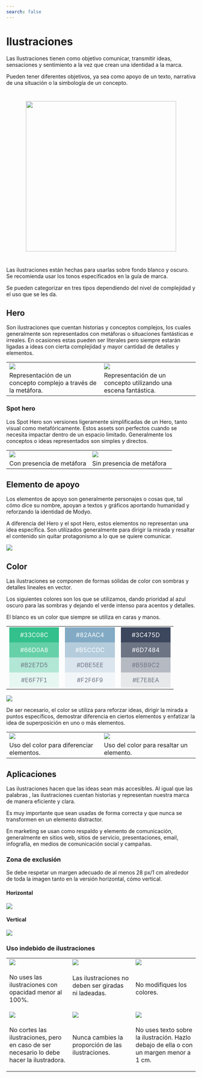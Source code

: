 ```yaml
---
search: false
---
```


# Ilustraciones

Las Ilustraciones tienen como objetivo comunicar, transmitir ideas, sensaciones y sentimiento a la vez que crean una identidad a la marca.

Pueden tener diferentes objetivos, ya sea como apoyo de un texto, narrativa de una situación o la simbología de un concepto.

<img src="/assets/img/brand/illustrations.jpg" style="margin: 40px auto; width: 400px; display: block;">

Las ilustraciones están hechas para usarlas sobre fondo blanco y oscuro. Se recomienda usar los tonos especificados
en la guía de marca.

Se pueden categorizar en tres tipos dependiendo del nivel de complejidad y el uso que se les da.

## Hero

Son ilustraciones que cuentan historias y conceptos complejos, los cuales generalmente son representados con metáforas o situaciones fantásticas e irreales. En ocasiones estas pueden ser literales pero siempre estarán ligadas a ideas con cierta complejidad y mayor cantidad de detalles y elementos.

<table>
<tr>
<td style="width: 50%;">
<img src="/assets/img/brand/ruta.jpg">
</td>
<td style="width: 50%;">
<img src="/assets/img/brand/candado.jpg">
</td>
</tr>
<tr>
<td style="width: 50%;">
Representación de un concepto complejo a través de la metáfora.
</td>
<td style="width: 50%;">
Representación de un concepto utilizando una escena fantástica.
</td>
</tr>
</table>

### Spot hero

Los Spot Hero son versiones ligeramente simplificadas de un Hero, tanto visual como metafóricamente. Estos assets son perfectos cuando se necesita impactar dentro de un espacio limitado. Generalmente los conceptos o ideas representados son simples y directos.

<table>
<tr>
<td style="width: 50%;">
<img src="/assets/img/brand/pago.png">
</td>
<td style="width: 50%;">
<img src="/assets/img/brand/unificado.png">
</td>
</tr>
<tr>
<td style="width: 50%;">
Con presencia de metáfora
</td>
<td style="width: 50%;">
Sin presencia de metáfora
</td>
</tr>
</table>

## Elemento de apoyo

Los elementos de apoyo son generalmente personajes o cosas que, tal cómo dice su nombre, apoyan a textos y gráficos aportando humanidad y reforzando la identidad de Modyo.

A diferencia del Hero y el spot Hero, estos elementos no representan una idea específica. Son utilizados generalmente para dirigir la mirada y resaltar el contenido sin quitar protagonismo a lo que se quiere comunicar.

<img src="/assets/img/brand/support.png" style="margin-left: 0;">

## Color

Las ilustraciones se componen de formas sólidas de color con sombras y detalles lineales en vector.

Los siguientes colores son los que se utilizamos, dando prioridad al azul oscuro para las sombras y dejando el verde intenso para acentos y detalles.

El blanco es un color que siempre se utiliza en caras y manos.

<table>
<tr>
<td style="width: 30%;">
<div style="display: flex;flex-direction: column;">
<span style="background: #33C08C;display: flex;color: white;padding: 10px 20px;justify-content:center;">#33C08C</span>
<span style="background: #66D0A8;display: flex;color: white;padding: 10px 20px;justify-content:center;">#66D0A8</span>
<span style="background: #B2E7D5;display: flex;color: #6D7484;padding: 10px 20px;justify-content:center;">#B2E7D5</span>
<span style="background: #E6F7F1;display: flex;color: #6D7484;padding: 10px 20px;justify-content:center;">#E6F7F1</span>
</div>
</td>
<td style="width: 30%;">
<div style="display: flex;flex-direction: column;">
<span style="background: #82AAC4;display: flex;color: white;padding: 10px 20px;justify-content:center;">#82AAC4</span>
<span style="background: #B5CCDC;display: flex;color: white;padding: 10px 20px;justify-content:center;">#B5CCDC</span>
<span style="background: #DBE5EE;display: flex;color: #6D7484;padding: 10px 20px;justify-content:center;">#DBE5EE</span>
<span style="background: #F2F6F9;display: flex;color: #6D7484;padding: 10px 20px;justify-content:center;">#F2F6F9</span>
</div>
</td>
<td style="width: 30%;">
<div style="display: flex;flex-direction: column;">
<span style="background: #3C475D;display: flex;color: white;padding: 10px 20px;justify-content:center;">#3C475D</span>
<span style="background: #6D7484;display: flex;color: white;padding: 10px 20px;justify-content:center;">#6D7484</span>
<span style="background: #B5B9C2;display: flex;color: #6D7484;padding: 10px 20px;justify-content:center;">#B5B9C2</span>
<span style="background: #E7E8EA;display: flex;color: #6D7484;padding: 10px 20px;justify-content:center;">#E7E8EA</span>
</div>
</td>
</tr>
</table>

<img src="/assets/img/brand/webinar.png" style="margin-left: 0;">

De ser necesario, el color se utiliza para reforzar ideas, dirigir la mirada a puntos específicos, demostrar diferencia en ciertos elementos y enfatizar la idea de superposición en uno o más elementos.

<table>
<tr>
<td style="width: 50%;">
<img src="/assets/img/brand/modular.png">
</td>
<td style="width: 50%;">
<img src="/assets/img/brand/exito.png">
</td>
</tr>
<tr>
<td style="width: 50%;">
Uso del color para diferenciar elementos.
</td>
<td style="width: 50%;">
Uso del color para resaltar un elemento.
</td>
</tr>
</table>

## Aplicaciones

Las ilustraciones hacen que las ideas sean más accesibles. Al igual que las palabras , las ilustraciones cuentan historias y representan nuestra marca de manera eficiente y clara.

Es muy importante que sean usadas de forma correcta y que nunca se transformen en un elemento distractor.

En marketing se usan como respaldo y elemento de comunicación, generalmente en sitios web, sitios de servicio, presentaciones, email, infografía, en medios de comunicación social y campañas.

### Zona de exclusión

Se debe respetar un margen adecuado de al menos 28 px/1 cm alrededor de toda la imagen tanto en la versión horizontal, cómo vertical.

#### Horizontal

<img src="/assets/img/brand/horizontal.png" style="margin-left: 0;">

#### Vertical

<img src="/assets/img/brand/vertical.png" style="margin-left: 0;">

### Uso indebido de ilustraciones

<table>
<tr>
<td style="width:30%;">
<img src="/assets/img/brand/error6.png">
</td>
<td style="width:30%;">
<img src="/assets/img/brand/error2.png">
</td>
<td style="width:30%;">
<img src="/assets/img/brand/error3.png">
</td>
</tr>
<tr>
<td>
<p class="dont">No uses las ilustraciones con opacidad menor al 100%.</p>
</td>
<td>Las ilustraciones no deben ser giradas ni ladeadas.</p>
</td>
<td>
<p class="dont">No modifiques los colores.</p>
</td>
</tr>
<tr>
<td>
<img src="/assets/img/brand/error4.png">
</td>
<td>
<img src="/assets/img/brand/error1.png">
</td>
<td>
<img src="/assets/img/brand/error5.png">
</td>
</tr>
<tr>
<td>
<p class="dont">No cortes las ilustraciones, pero en caso de ser necesario lo debe hacer la ilustradora.</p>
</td>
<td>
<p class="dont">Nunca cambies la proporción de las ilustraciones.</p>
</td>
<td>
<p class="dont">No uses texto sobre la ilustración. Hazlo debajo de ella o con un margen menor a 1 cm.</p>
</td>
</tr>
</table>
